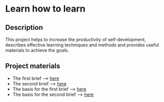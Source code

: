 # Learn how to learn
## Description
This project helps to increase the productivity of self-development, describes effective learning techniques and methods and provides useful materials to achieve the goals.
## Project materials
- The first brief --> [here](https://code.s3.yandex.net/web-developer/project-1/sprint-1-brief.pdf)
- The second brief --> [here](https://code.s3.yandex.net/web-developer/project-1/sprint-2-brief.pdf)
- The basis for the first brief --> [here](https://code.s3.yandex.net/Interactive-textbook/AS-frontend/zip/sprint-1__startkit.zip)
- The basis for the second brief --> [here](https://code.s3.yandex.net/Interactive-textbook/AS-frontend/zip/sprint-2-sources_img.zip?etag=9d09986369b064db6934455ca2fcf595)
